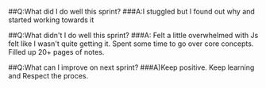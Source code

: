 ##Q:What did I do well this sprint?
###A:I stuggled but I found out why and started working towards it
   
##Q:What didn't I do well this sprint?
###A: Felt a little overwhelmed with Js felt like I wasn't quite getting it. Spent some time to go over core concepts. Filled up 20+ pages of notes. 

##Q:What can I improve on next sprint?
###A)Keep positive. Keep learning and Respect the proces.